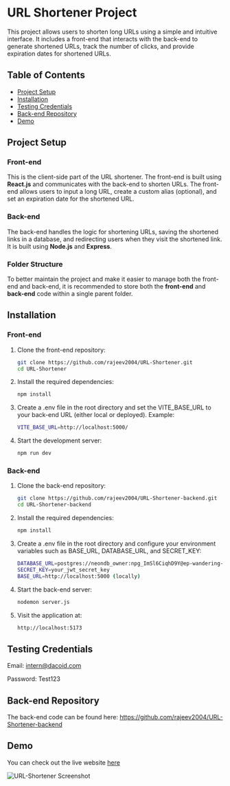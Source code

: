 # URL Shortener Project

This project allows users to shorten long URLs using a simple and intuitive interface. It includes a front-end that interacts with the back-end to generate shortened URLs, track the number of clicks, and provide expiration dates for shortened URLs.

## Table of Contents

- [Project Setup](#project-setup)
- [Installation](#installation)
- [Testing Credentials](#testing-credentials)
- [Back-end Repository](#back-end-repository)
- [Demo](#demo)

## Project Setup

### Front-end
This is the client-side part of the URL shortener. The front-end is built using **React.js** and communicates with the back-end to shorten URLs. The front-end allows users to input a long URL, create a custom alias (optional), and set an expiration date for the shortened URL.

### Back-end
The back-end handles the logic for shortening URLs, saving the shortened links in a database, and redirecting users when they visit the shortened link. It is built using **Node.js** and **Express**.

### Folder Structure
To better maintain the project and make it easier to manage both the front-end and back-end, it is recommended to store both the **front-end** and **back-end** code within a single parent folder.


## Installation

### Front-end

1. Clone the front-end repository:
   ```bash
   git clone https://github.com/rajeev2004/URL-Shortener.git
   cd URL-Shortener

2. Install the required dependencies:
    ```bash
    npm install

3. Create a .env file in the root directory and set the VITE_BASE_URL to your back-end URL (either local or deployed). Example:
    ```bash
    VITE_BASE_URL=http://localhost:5000/

4. Start the development server:
    ```bash
    npm run dev

### Back-end

1. Clone the back-end repository:
    ```bash
    git clone https://github.com/rajeev2004/URL-Shortener-backend.git
    cd URL-Shortener-backend

2. Install the required dependencies:
    ```bash
    npm install

3. Create a .env file in the root directory and configure your environment variables such as BASE_URL, DATABASE_URL, and SECRET_KEY:
    ```bash
    DATABASE_URL=postgres://neondb_owner:npg_ImSl6CiqhD9Y@ep-wandering-surf-a1ccevt9-pooler.ap-southeast-1.aws.neon.tech/neondb?sslmode=require
    SECRET_KEY=your_jwt_secret_key
    BASE_URL=http://localhost:5000 (locally)

4. Start the back-end server:
    ```bash
    nodemon server.js

5. Visit the application at:
    ```bash
    http://localhost:5173

## Testing Credentials

Email: intern@dacoid.com

Password: Test123

## Back-end Repository

The back-end code can be found here: https://github.com/rajeev2004/URL-Shortener-backend

## Demo

You can check out the live website [here](https://rajeev2004.github.io/URL-Shortener/)

![URL-Shortener Screenshot](https://raw.githubusercontent.com/rajeev2004/URL-Shortener/refs/heads/main/src/assets/Screenshot%202025-04-13%20052053.png?raw=true)